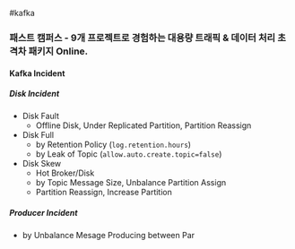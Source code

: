 #kafka
### 패스트 캠퍼스 - 9개 프로젝트로 경험하는 대용량 트래픽 & 데이터 처리 초격차 패키지 Online.
#### Kafka Incident
##### Disk Incident
* Disk Fault
	* Offline Disk, Under Replicated Partition, Partition Reassign
* Disk Full
	* by Retention Policy (`log.retention.hours`)
	* by Leak of Topic (`allow.auto.create.topic=false`)
* Disk Skew
	* Hot Broker/Disk
	* by Topic Message Size, Unbalance Partition Assign
	* Partition Reassign, Increase Partition

##### Producer Incident
* by Unbalance Mesage Producing between Par